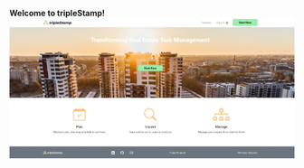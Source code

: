 **************Welcome to tripleStamp!**************
![Alt text](./client/src/assets/ts-landing-page.jpg)
